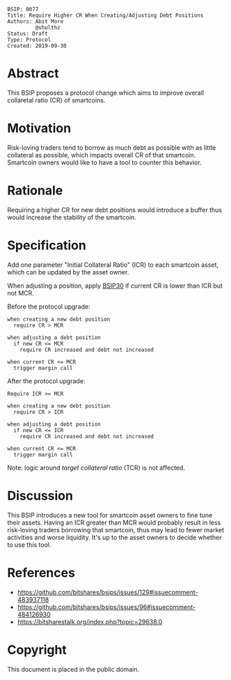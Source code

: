     BSIP: 0077
    Title: Require Higher CR When Creating/Adjusting Debt Positions
    Authors: Abit More
             @shulthz
    Status: Draft
    Type: Protocol
    Created: 2019-09-30

# Abstract

This BSIP proposes a protocol change which aims to improve overall collaretal ratio (CR) of smartcoins.

# Motivation

Risk-loving traders tend to borrow as much debt as possible with as little collateral as possible,
which impacts overall CR of that smartcoin. Smartcoin owners would like to have a tool to counter
this behavior.

# Rationale

Requiring a higher CR for new debt positions would introduce a buffer thus would increase the
stability of the smartcoin.

# Specification

Add one parameter "Initial Collateral Ratio" (ICR) to each smartcoin asset, which can be updated by the asset owner.

When adjusting a position, apply [BSIP30](https://github.com/bitshares/bsips/blob/master/bsip-0030.md)
if current CR is lower than ICR but not MCR.

Before the protocol upgrade:
```
when creating a new debt position
  require CR > MCR

when adjusting a debt position
  if new CR <= MCR
    require CR increased and debt not increased

when current CR <= MCR
  trigger margin call
```

After the protocol upgrade:
```
Require ICR >= MCR

when creating a new debt position
  require CR > ICR

when adjusting a debt position
  if new CR <= ICR
    require CR increased and debt not increased

when current CR <= MCR
  trigger margin call
```

Note: logic around *target collateral ratio* (TCR) is not affected.

# Discussion

This BSIP introduces a new tool for smartcoin asset owners to fine tune their assets.
Having an ICR greater than MCR would probably result in less risk-loving traders borrowing that
smartcoin, thus may lead to fewer market activities and worse liquidity. It's up to the asset owners
to decide whether to use this tool.

# References
* https://github.com/bitshares/bsips/issues/129#issuecomment-483937118
* https://github.com/bitshares/bsips/issues/96#issuecomment-484126930
* https://bitsharestalk.org/index.php?topic=29638.0

# Copyright
This document is placed in the public domain.

